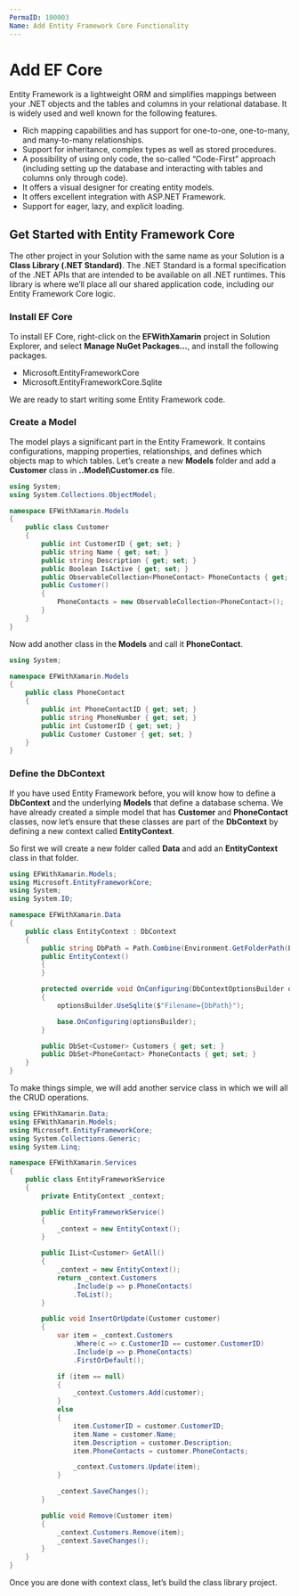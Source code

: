 ```yaml
---
PermaID: 100003
Name: Add Entity Framework Core Functionality
---
```


# Add EF Core

Entity Framework is a lightweight ORM and simplifies mappings between your .NET objects and the tables and columns in your relational database. It is widely used and well known for the following features.

* Rich mapping capabilities and has support for one-to-one, one-to-many, and many-to-many relationships.
* Support for inheritance, complex types as well as stored procedures.
* A possibility of using only code, the so-called “Code-First” approach \(including setting up the database and interacting with tables and columns only through code\).
* It offers a visual designer for creating entity models.
* It offers excellent integration with ASP.NET Framework.
* Support for eager, lazy, and explicit loading.

## Get Started with Entity Framework Core

The other project in your Solution with the same name as your Solution is a **Class Library \(.NET Standard\)**. The .NET Standard is a formal specification of the .NET APIs that are intended to be available on all .NET runtimes. This library is where we’ll place all our shared application code, including our Entity Framework Core logic.

### Install EF Core

To install EF Core, right-click on the **EFWithXamarin** project in Solution Explorer, and select **Manage NuGet Packages…**, and install the following packages.

* Microsoft.EntityFrameworkCore
* Microsoft.EntityFrameworkCore.Sqlite

We are ready to start writing some Entity Framework code.

### Create a Model

The model plays a significant part in the Entity Framework. It contains configurations, mapping properties, relationships, and defines which objects map to which tables. Let’s create a new **Models** folder and add a **Customer** class in **..Model\Customer.cs** file.

```csharp
using System;
using System.Collections.ObjectModel;

namespace EFWithXamarin.Models
{
    public class Customer
    {
        public int CustomerID { get; set; }
        public string Name { get; set; }
        public string Description { get; set; }
        public Boolean IsActive { get; set; }
        public ObservableCollection<PhoneContact> PhoneContacts { get; set; }
        public Customer()
        {
            PhoneContacts = new ObservableCollection<PhoneContact>();
        }
    }
}
```

Now add another class in the **Models** and call it **PhoneContact**.

```csharp
using System;

namespace EFWithXamarin.Models
{
    public class PhoneContact
    {
        public int PhoneContactID { get; set; }
        public string PhoneNumber { get; set; }
        public int CustomerID { get; set; }
        public Customer Customer { get; set; }
    }
}
```

### Define the DbContext

If you have used Entity Framework before, you will know how to define a **DbContext** and the underlying **Models** that define a database schema. We have already created a simple model that has **Customer** and **PhoneContact** classes, now let’s ensure that these classes are part of the **DbContext** by defining a new context called **EntityContext**.

So first we will create a new folder called **Data** and add an **EntityContext** class in that folder.

```csharp
using EFWithXamarin.Models;
using Microsoft.EntityFrameworkCore;
using System;
using System.IO;

namespace EFWithXamarin.Data
{
    public class EntityContext : DbContext
    {
        public string DbPath = Path.Combine(Environment.GetFolderPath(Environment.SpecialFolder.Personal), "mydatabase2.db");
        public EntityContext()
        {
        }

        protected override void OnConfiguring(DbContextOptionsBuilder optionsBuilder)
        {
            optionsBuilder.UseSqlite($"Filename={DbPath}");

            base.OnConfiguring(optionsBuilder);
        }

        public DbSet<Customer> Customers { get; set; }
        public DbSet<PhoneContact> PhoneContacts { get; set; }
    }
}
```

To make things simple, we will add another service class in which we will all the CRUD operations.

```csharp
using EFWithXamarin.Data;
using EFWithXamarin.Models;
using Microsoft.EntityFrameworkCore;
using System.Collections.Generic;
using System.Linq;

namespace EFWithXamarin.Services
{
    public class EntityFrameworkService
    {
        private EntityContext _context;

        public EntityFrameworkService()
        {
            _context = new EntityContext();
        }

        public IList<Customer> GetAll()
        {
            _context = new EntityContext();
            return _context.Customers
                .Include(p => p.PhoneContacts)
                .ToList();
        }

        public void InsertOrUpdate(Customer customer)
        {
            var item = _context.Customers
                .Where(c => c.CustomerID == customer.CustomerID)
                .Include(p => p.PhoneContacts)
                .FirstOrDefault();

            if (item == null)
            {
                _context.Customers.Add(customer);
            }
            else
            {
                item.CustomerID = customer.CustomerID;
                item.Name = customer.Name;
                item.Description = customer.Description;
                item.PhoneContacts = customer.PhoneContacts;

                _context.Customers.Update(item);
            }

            _context.SaveChanges();
        }

        public void Remove(Customer item)
        {
            _context.Customers.Remove(item);
            _context.SaveChanges();
        }
    }
}
```

Once you are done with context class, let’s build the class library project.

